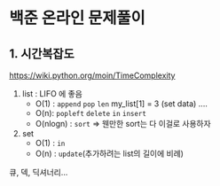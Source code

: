 # 백준 온라인 문제풀이

## 1. 시간복잡도
https://wiki.python.org/moin/TimeComplexity

1. list :  LIFO 에 좋음
   - O(1) : `append` `pop` `len` my_list[1] = 3 (set data) ....
   - O(n): `popleft` `delete` `in` `insert` 
   - O(nlogn) : `sort` => 웬만한 sort는 다 이걸로 사용하자
2. set
   - O(1) : `in` 
   - O(n) : `update`(추가하려는 list의 길이에 비례) 

큐, 덱, 딕셔너리...
